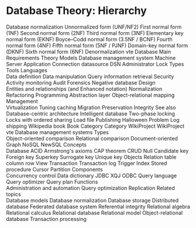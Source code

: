 # Database Theory: Hierarchy


Database normalization
Unnormalized form (UNF/NF2) First normal form (1NF) Second normal form (2NF) Third normal form (3NF) Elementary key normal form (EKNF) Boyce–Codd normal form (3.5NF / BCNF) Fourth normal form (4NF) Fifth normal form (5NF / PJNF) Domain-key normal form (DKNF) Sixth normal form (6NF)
Denormalization
vte
Database
Main	
Requirements Theory Models Database management system Machine Server Application Connection datasource DSN Administrator Lock Types Tools
Languages	
Data definition Data manipulation Query information retrieval
Security	
Activity monitoring Audit Forensics Negative database
Design	
Entities and relationships (and Enhanced notation) Normalization Refactoring
Programming	
Abstraction layer Object-relational mapping
Management	
Virtualization Tuning caching Migration Preservation Integrity
See also	
Database-centric architecture Intelligent database Two-phase locking Locks with ordered sharing Load file Publishing Halloween Problem Log shipping
Wikipedia book Book Category Category WikiProject WikiProject
vte
Database management systems
Types	
Object-oriented comparison Relational comparison Document-oriented Graph NoSQL NewSQL
Concepts	
Database ACID Armstrong's axioms CAP theorem CRUD Null Candidate key Foreign key Superkey Surrogate key Unique key
Objects	
Relation table column row View Transaction Transaction log Trigger Index Stored procedure Cursor Partition
Components	
Concurrency control Data dictionary JDBC XQJ ODBC Query language Query optimizer Query plan
Functions	
Administration and automation Query optimization Replication
Related topics	
Database models Database normalization Database storage Distributed database Federated database system Referential integrity Relational algebra Relational calculus Relational database Relational model Object-relational database Transaction processing
